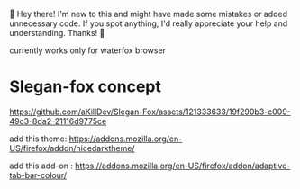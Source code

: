 🌟 Hey there! I'm new to this and might have made some mistakes or added unnecessary code. If you spot anything, I'd really appreciate your help and understanding. Thanks! 🚀

currently works only for waterfox browser

# Slegan-fox concept

https://github.com/aKillDev/Slegan-Fox/assets/121333633/19f290b3-c009-49c3-8da2-21116d9775ce

add this theme: https://addons.mozilla.org/en-US/firefox/addon/nicedarktheme/


add this add-on : https://addons.mozilla.org/en-US/firefox/addon/adaptive-tab-bar-colour/
